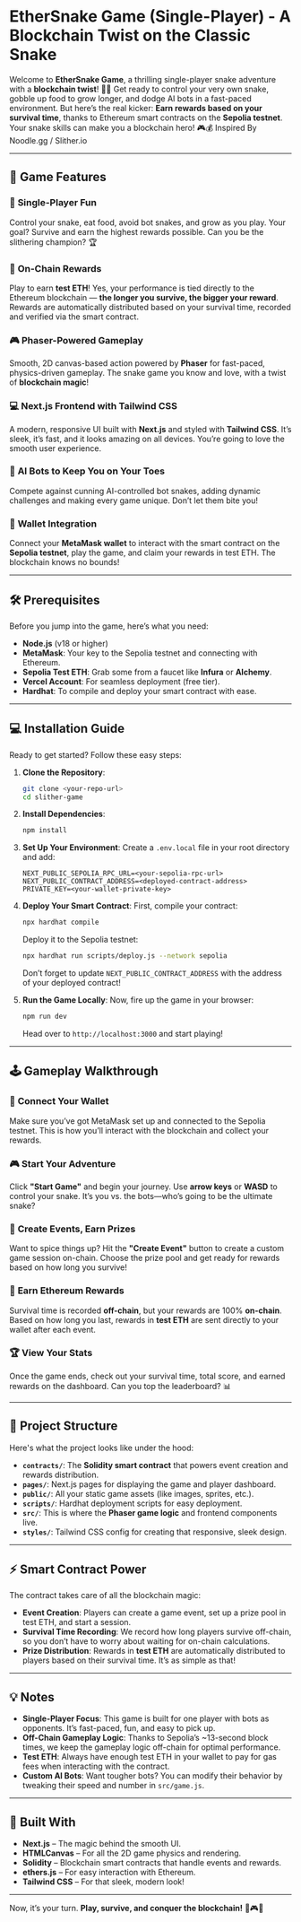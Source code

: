 # **EtherSnake Game (Single-Player) - A Blockchain Twist on the Classic Snake**

Welcome to **EtherSnake Game**, a thrilling single-player snake adventure with a **blockchain twist**! 🐍✨ Get ready to control your very own snake, gobble up food to grow longer, and dodge AI bots in a fast-paced environment. But here’s the real kicker: **Earn rewards based on your survival time**, thanks to Ethereum smart contracts on the **Sepolia testnet**. Your snake skills can make you a blockchain hero! 🎮💰 Inspired By Noodle.gg / Slither.io

---

## 🚀 **Game Features**

### 🐍 **Single-Player Fun**

Control your snake, eat food, avoid bot snakes, and grow as you play. Your goal? Survive and earn the highest rewards possible. Can you be the slithering champion? 🏆

### 🤑 **On-Chain Rewards**

Play to earn **test ETH**! Yes, your performance is tied directly to the Ethereum blockchain — **the longer you survive, the bigger your reward**. Rewards are automatically distributed based on your survival time, recorded and verified via the smart contract.

### 🎮 **Phaser-Powered Gameplay**

Smooth, 2D canvas-based action powered by **Phaser** for fast-paced, physics-driven gameplay. The snake game you know and love, with a twist of **blockchain magic**!

### 💻 **Next.js Frontend with Tailwind CSS**

A modern, responsive UI built with **Next.js** and styled with **Tailwind CSS**. It’s sleek, it’s fast, and it looks amazing on all devices. You’re going to love the smooth user experience.

### 🤖 **AI Bots to Keep You on Your Toes**

Compete against cunning AI-controlled bot snakes, adding dynamic challenges and making every game unique. Don’t let them bite you!

### 🔐 **Wallet Integration**

Connect your **MetaMask wallet** to interact with the smart contract on the **Sepolia testnet**, play the game, and claim your rewards in test ETH. The blockchain knows no bounds!

---

## 🛠️ **Prerequisites**

Before you jump into the game, here’s what you need:

* **Node.js** (v18 or higher)
* **MetaMask**: Your key to the Sepolia testnet and connecting with Ethereum.
* **Sepolia Test ETH**: Grab some from a faucet like **Infura** or **Alchemy**.
* **Vercel Account**: For seamless deployment (free tier).
* **Hardhat**: To compile and deploy your smart contract with ease.

---

## 💻 **Installation Guide**

Ready to get started? Follow these easy steps:

1. **Clone the Repository**:

   ```bash
   git clone <your-repo-url>
   cd slither-game
   ```

2. **Install Dependencies**:

   ```bash
   npm install
   ```

3. **Set Up Your Environment**:
   Create a `.env.local` file in your root directory and add:

   ```env
   NEXT_PUBLIC_SEPOLIA_RPC_URL=<your-sepolia-rpc-url>
   NEXT_PUBLIC_CONTRACT_ADDRESS=<deployed-contract-address>
   PRIVATE_KEY=<your-wallet-private-key>
   ```

4. **Deploy Your Smart Contract**:
   First, compile your contract:

   ```bash
   npx hardhat compile
   ```

   Deploy it to the Sepolia testnet:

   ```bash
   npx hardhat run scripts/deploy.js --network sepolia
   ```

   Don’t forget to update `NEXT_PUBLIC_CONTRACT_ADDRESS` with the address of your deployed contract!

5. **Run the Game Locally**:
   Now, fire up the game in your browser:

   ```bash
   npm run dev
   ```

   Head over to `http://localhost:3000` and start playing!

---

## 🕹️ **Gameplay Walkthrough**

### 🔐 **Connect Your Wallet**

Make sure you’ve got MetaMask set up and connected to the Sepolia testnet. This is how you’ll interact with the blockchain and collect your rewards.

### 🎮 **Start Your Adventure**

Click **"Start Game"** and begin your journey. Use **arrow keys** or **WASD** to control your snake. It’s you vs. the bots—who’s going to be the ultimate snake?

### 🥇 **Create Events, Earn Prizes**

Want to spice things up? Hit the **"Create Event"** button to create a custom game session on-chain. Choose the prize pool and get ready for rewards based on how long you survive!

### 💸 **Earn Ethereum Rewards**

Survival time is recorded **off-chain**, but your rewards are 100% **on-chain**. Based on how long you last, rewards in **test ETH** are sent directly to your wallet after each event.

### 🏆 **View Your Stats**

Once the game ends, check out your survival time, total score, and earned rewards on the dashboard. Can you top the leaderboard? 📊

---

## 📂 **Project Structure**

Here's what the project looks like under the hood:

* **`contracts/`**: The **Solidity smart contract** that powers event creation and rewards distribution.
* **`pages/`**: Next.js pages for displaying the game and player dashboard.
* **`public/`**: All your static game assets (like images, sprites, etc.).
* **`scripts/`**: Hardhat deployment scripts for easy deployment.
* **`src/`**: This is where the **Phaser game logic** and frontend components live.
* **`styles/`**: Tailwind CSS config for creating that responsive, sleek design.

---

## ⚡ **Smart Contract Power**

The contract takes care of all the blockchain magic:

* **Event Creation**: Players can create a game event, set up a prize pool in test ETH, and start a session.
* **Survival Time Recording**: We record how long players survive off-chain, so you don’t have to worry about waiting for on-chain calculations.
* **Prize Distribution**: Rewards in **test ETH** are automatically distributed to players based on their survival time. It’s as simple as that!

---

## 💡 **Notes**

* **Single-Player Focus**: This game is built for one player with bots as opponents. It’s fast-paced, fun, and easy to pick up.
* **Off-Chain Gameplay Logic**: Thanks to Sepolia’s \~13-second block times, we keep the gameplay logic off-chain for optimal performance.
* **Test ETH**: Always have enough test ETH in your wallet to pay for gas fees when interacting with the contract.
* **Custom AI Bots**: Want tougher bots? You can modify their behavior by tweaking their speed and number in `src/game.js`.

---

## 🔨 **Built With**

* **Next.js** – The magic behind the smooth UI.
* **HTMLCanvas** – For all the 2D game physics and rendering.
* **Solidity** – Blockchain smart contracts that handle events and rewards.
* **ethers.js** – For easy interaction with Ethereum.
* **Tailwind CSS** – For that sleek, modern look!

---

Now, it’s your turn. **Play, survive, and conquer the blockchain!** 🐍🎮💸
